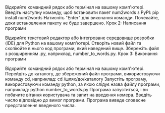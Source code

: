 Відкрийте командний рядок або термінал на вашому комп'ютері.
Введіть наступну команду, щоб встановити пакет num2words з PyPI: pip install num2words
Натисніть "Enter" для виконання команди.
Почекайте, доки встановлення пакету не буде завершено.
Крок 2: Написання програми

Відкрийте текстовий редактор або інтегроване середовище розробки (IDE) для Python на вашому комп'ютері.
Створіть новий файл та скопіюйте в нього код програми, який наведений вище.
Збережіть файл з розширенням .py, наприклад, number_to_words.py.
Крок 3: Виконання програми

Відкрийте командний рядок або термінал на вашому комп'ютері.
Перейдіть до каталогу, де збережений файл програми, використовуючи команду cd, наприклад: cd /шлях/до/каталогу
Запустіть програму, використовуючи команду python, за якою слідує назва файлу програми, наприклад: python number_to_words.py
Програма запуститься, і ви побачите вітання користувача та запит на введення номера.
Введіть число відповідно до вимог програми.
Програма виведе словесне представлення введеного числа.
